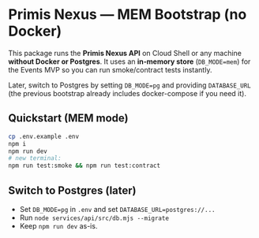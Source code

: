# Primis Nexus — MEM Bootstrap (no Docker)

This package runs the **Primis Nexus API** on Cloud Shell or any machine **without Docker or Postgres**.
It uses an **in‑memory store** (`DB_MODE=mem`) for the Events MVP so you can run smoke/contract tests instantly.

Later, switch to Postgres by setting `DB_MODE=pg` and providing `DATABASE_URL` (the previous bootstrap already includes docker-compose if you need it).

## Quickstart (MEM mode)
```bash
cp .env.example .env
npm i
npm run dev
# new terminal:
npm run test:smoke && npm run test:contract
```

## Switch to Postgres (later)
- Set `DB_MODE=pg` in `.env` and set `DATABASE_URL=postgres://...`
- Run `node services/api/src/db.mjs --migrate`
- Keep `npm run dev` as-is.
